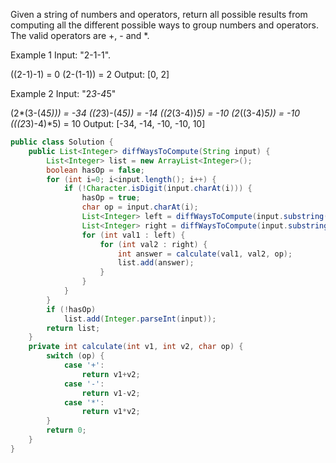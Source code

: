 Given a string of numbers and operators, return all possible results from computing all the different possible ways to group numbers and operators. The valid operators are +, - and *.


Example 1
Input: "2-1-1".

((2-1)-1) = 0
(2-(1-1)) = 2
Output: [0, 2]


Example 2
Input: "2*3-4*5"

(2*(3-(4*5))) = -34
((2*3)-(4*5)) = -14
((2*(3-4))*5) = -10
(2*((3-4)*5)) = -10
(((2*3)-4)*5) = 10
Output: [-34, -14, -10, -10, 10]
```java
public class Solution {
    public List<Integer> diffWaysToCompute(String input) {
        List<Integer> list = new ArrayList<Integer>();
        boolean hasOp = false;
        for (int i=0; i<input.length(); i++) {
            if (!Character.isDigit(input.charAt(i))) {
                hasOp = true;
                char op = input.charAt(i);
                List<Integer> left = diffWaysToCompute(input.substring(0, i));
                List<Integer> right = diffWaysToCompute(input.substring(i+1));
                for (int val1 : left) {
                    for (int val2 : right) {
                        int answer = calculate(val1, val2, op);
                        list.add(answer);
                    }
                }
            }
        }
        if (!hasOp)
            list.add(Integer.parseInt(input));
        return list;
    }
    private int calculate(int v1, int v2, char op) {
        switch (op) {
            case '+':
                return v1+v2;
            case '-':
                return v1-v2;
            case '*':
                return v1*v2;
        }
        return 0;
    }
}
```
